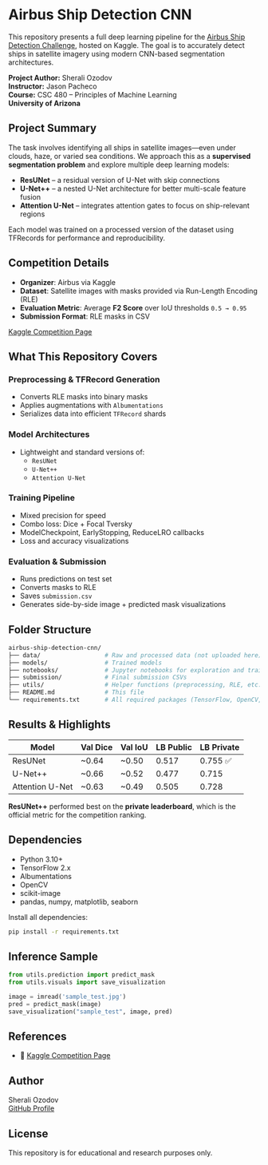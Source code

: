 
# Airbus Ship Detection CNN

This repository presents a full deep learning pipeline for the [Airbus Ship Detection Challenge](https://www.kaggle.com/competitions/airbus-ship-detection), hosted on Kaggle. The goal is to accurately detect ships in satellite imagery using modern CNN-based segmentation architectures.

**Project Author:** Sherali Ozodov  
**Instructor:** Jason Pacheco  
**Course:** CSC 480 – Principles of Machine Learning  
**University of Arizona**

## Project Summary

The task involves identifying all ships in satellite images—even under clouds, haze, or varied sea conditions. We approach this as a **supervised segmentation problem** and explore multiple deep learning models:

- **ResUNet** – a residual version of U-Net with skip connections
- **U-Net++** – a nested U-Net architecture for better multi-scale feature fusion
- **Attention U-Net** – integrates attention gates to focus on ship-relevant regions

Each model was trained on a processed version of the dataset using TFRecords for performance and reproducibility.

## Competition Details

- **Organizer**: Airbus via Kaggle
- **Dataset**: Satellite images with masks provided via Run-Length Encoding (RLE)
- **Evaluation Metric**: Average **F2 Score** over IoU thresholds `0.5 → 0.95`
- **Submission Format**: RLE masks in CSV

[Kaggle Competition Page](https://www.kaggle.com/competitions/airbus-ship-detection)

## What This Repository Covers

### Preprocessing & TFRecord Generation
- Converts RLE masks into binary masks
- Applies augmentations with `Albumentations`
- Serializes data into efficient `TFRecord` shards

### Model Architectures
- Lightweight and standard versions of:
  - `ResUNet`
  - `U-Net++`
  - `Attention U-Net`

### Training Pipeline
- Mixed precision for speed
- Combo loss: Dice + Focal Tversky
- ModelCheckpoint, EarlyStopping, ReduceLRO callbacks
- Loss and accuracy visualizations

### Evaluation & Submission
- Runs predictions on test set
- Converts masks to RLE
- Saves `submission.csv`
- Generates side-by-side image + predicted mask visualizations

## Folder Structure

```bash
airbus-ship-detection-cnn/
├── data/                  # Raw and processed data (not uploaded here)
├── models/                # Trained models
├── notebooks/             # Jupyter notebooks for exploration and training
├── submission/            # Final submission CSVs
├── utils/                 # Helper functions (preprocessing, RLE, etc.)
├── README.md              # This file
└── requirements.txt       # All required packages (TensorFlow, OpenCV, etc.)
```

## Results & Highlights

| Model           | Val Dice | Val IoU  | LB Public | LB Private |
|----------------|----------|----------|-----------|------------|
| ResUNet        | ~0.64    | ~0.50    | 0.517     | 0.755 ✅   |
| U-Net++        | ~0.66    | ~0.52    | 0.477     | 0.715      |
| Attention U-Net| ~0.63    | ~0.49    | 0.505     | 0.728      |

**ResUNet++** performed best on the **private leaderboard**, which is the official metric for the competition ranking.


## Dependencies

- Python 3.10+
- TensorFlow 2.x
- Albumentations
- OpenCV
- scikit-image
- pandas, numpy, matplotlib, seaborn

Install all dependencies:

```bash
pip install -r requirements.txt
```

## Inference Sample

```python
from utils.prediction import predict_mask
from utils.visuals import save_visualization

image = imread('sample_test.jpg')
pred = predict_mask(image)
save_visualization("sample_test", image, pred)
```

## References

- 📘 [Kaggle Competition Page](https://www.kaggle.com/competitions/airbus-ship-detection)


## Author

Sherali Ozodov  
[GitHub Profile](https://github.com/sheraliozodov)  


## License

This repository is for educational and research purposes only.
